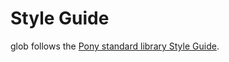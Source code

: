 # Style Guide

glob follows the [Pony standard library Style Guide](https://github.com/ponylang/ponyc/blob/master/STYLE_GUIDE.md).
